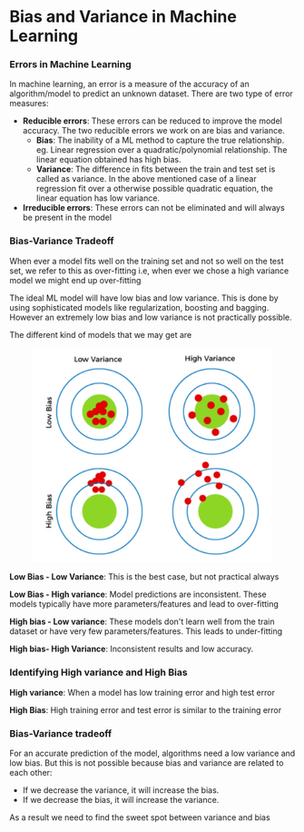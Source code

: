 # Bias and Variance in Machine Learning

### Errors in Machine Learning

In machine learning, an error is a measure of the accuracy of an algorithm/model to predict an unknown dataset. There are two type of error measures:

* **Reducible errors**: These errors can be reduced to improve the model accuracy. The two reducible errors we work on are bias and variance.
  * **Bias**:  The inability of a ML method to capture the true relationship. eg. Linear regression over a quadratic/polynomial relationship. The linear equation obtained has high bias.
  * **Variance**: The difference in fits between the train and test set is called as variance. In the above mentioned case of a linear regression fit over a otherwise possible quadratic equation, the linear equation has low variance.
* **Irreducible errors**: These errors can not be eliminated and will always be present in the model

### Bias-Variance Tradeoff

When ever a model fits well on the training set and not so well on the test set, we refer to this as over-fitting i.e, when ever we chose a high variance model we might end up over-fitting

The ideal ML model will have low bias and low variance. This is done by using sophisticated models like regularization, boosting and bagging. However an extremely low bias and low variance is not practically possible.

The different kind of models that we may get are

<figure><img src="../.gitbook/assets/image.png" alt=""><figcaption></figcaption></figure>

**Low Bias - Low Variance**: This is the best case, but not practical always

**Low Bias - High variance**: Model predictions are inconsistent. These models typically have more parameters/features and lead to over-fitting

**High bias - Low variance**: These models don't learn well from the train dataset or have very few parameters/features. This leads to under-fitting

**High bias- High Variance**: Inconsistent results and low accuracy.



### Identifying High variance and High Bias

**High variance**: When a model has low training error and high test error

**High Bias**: High training error and test error is similar to the training error



### Bias-Variance tradeoff

For an accurate prediction of the model, algorithms need a low variance and low bias. But this is not possible because bias and variance are related to each other:

* If we decrease the variance, it will increase the bias.
* If we decrease the bias, it will increase the variance.

As a result we need to find the sweet spot between variance and bias&#x20;

